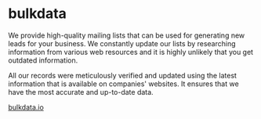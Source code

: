 # bulkdata

We provide high-quality mailing lists that can be used for generating new leads for your business. We constantly update our lists by researching information from various web resources and it is highly unlikely that you get outdated information.

All our records were meticulously verified and updated using the latest information that is available on companies' websites. It ensures that we have the most accurate and up-to-date data.

[bulkdata.io](https://bulkdata.io)
